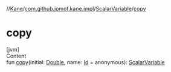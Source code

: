 //[Kane](../../index.md)/[com.github.jomof.kane.impl](../index.md)/[ScalarVariable](index.md)/[copy](copy.md)



# copy  
[jvm]  
Content  
fun [copy](copy.md)(initial: [Double](https://kotlinlang.org/api/latest/jvm/stdlib/kotlin/-double/index.html), name: [Id](../index.md#%5Bcom.github.jomof.kane.impl%2FId%2F%2F%2FPointingToDeclaration%2F%5D%2FClasslikes%2F-2060307422) = anonymous): [ScalarVariable](index.md)  



